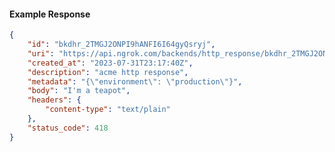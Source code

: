 <!-- Code generated for API Clients. DO NOT EDIT. -->

#### Example Response

```json
{
	"id": "bkdhr_2TMGJ2ONPI9hANFI6I64gyQsryj",
	"uri": "https://api.ngrok.com/backends/http_response/bkdhr_2TMGJ2ONPI9hANFI6I64gyQsryj",
	"created_at": "2023-07-31T23:17:40Z",
	"description": "acme http response",
	"metadata": "{\"environment\": \"production\"}",
	"body": "I'm a teapot",
	"headers": {
		"content-type": "text/plain"
	},
	"status_code": 418
}
```
